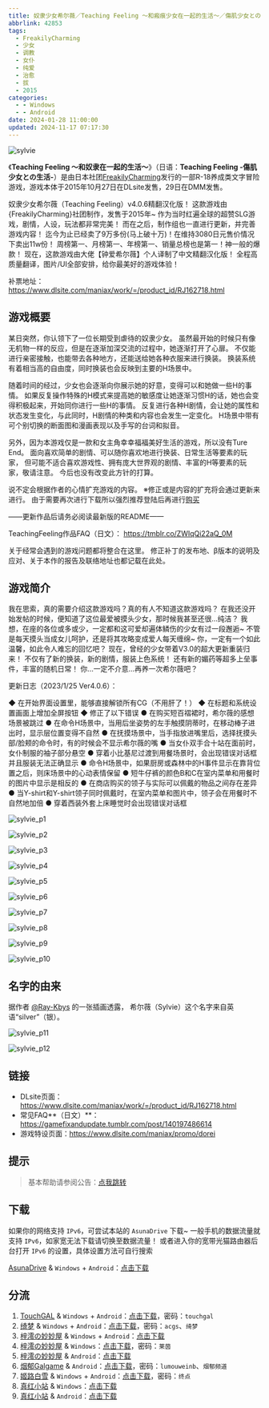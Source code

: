 ```yaml
---
title: 奴隶少女希尔薇／Teaching Feeling ～和瘢痕少女在一起的生活～／傷肌少女との生活／奴隷との生活／和奴隶在一起的生活／与奴隶的生活
abbrlink: 42853
tags:
  - FreakilyCharming
  - 少女
  - 调教
  - 女仆
  - 纯爱
  - 治愈
  - 拔
  - 2015
categories:
  - - Windows
  - - Android
date: 2024-01-28 11:00:00
updated: 2024-11-17 07:17:30
---
```


![sylvie](https://static.saop.cc/vns/img/sylvie.webp)

《**Teaching Feeling ～和奴隶在一起的生活～**》（日语：**Teaching Feeling -傷肌少女との生活-**）是由日本社团[FreakilyCharming](https://zh.moegirl.org.cn/index.php?title=FreakilyCharming&action=edit&redlink=1)发行的一部R-18养成类文字冒险游戏，游戏本体于2015年10月27日在DLsite发售，29日在DMM发售。

<!-- more -->

奴隶少女希尔薇（Teaching Feeling）v4.0.6精翻汉化版！
这款游戏由{FreakilyCharming}社团制作，发售于2015年~
作为当时红遍全球的超赞SLG游戏，剧情，人设，玩法都非常完美！
而在之后，制作组也一直进行更新，并完善游戏内容！
迄今为止已经卖了9万多份(马上破十万)！在维持3080日元售价情况下卖出11w份！
周榜第一、月榜第一、年榜第一、销量总榜也是第一！神一般的爆款！
现在，这款游戏由大佬【钟爱希尔薇】个人译制了中文精翻汉化版！
全程高质量翻译，图片/UI全部安排，给你最美好的游戏体验！

补票地址：
https://www.dlsite.com/maniax/work/=/product_id/RJ162718.html

## 游戏概要

某日突然，你认领下了一位长期受到虐待的奴隶少女。
虽然最开始的时候只有像无机物一样的反应，但是在逐渐加深交流的过程中，她逐渐打开了心扉。
不仅能进行亲密接触，也能带去各种地方，还能送给她各种衣服来进行换装。
换装系统有着相当高的自由度，同时换装也会反映到主要的H场景中。

随着时间的经过，少女也会逐渐向你展示她的好意，变得可以和她做一些H的事情。
如果反复操作特殊的H模式来提高她的敏感度让她逐渐习惯H的话，她也会变得积极起来，开始同你进行一些H的事情。
反复进行各种H剧情，会让她的属性和状态发生变化，与此同时，H剧情的种类和内容也会发生一定变化。
H场景中带有可个别切换的断面图和漫画表现以及手写的台词和拟音。

另外，因为本游戏仅是一款和女主角幸幸福福美好生活的游戏，所以没有Ture End。
面向喜欢简单的剧情、可以随你喜欢地进行换装、日常生活等要素的玩家，
但可能不适合喜欢游戏性、拥有庞大世界观的剧情、丰富的H等要素的玩家，敬请注意。
今后也没有改变此方针的打算。

说不定会根据作者的心情扩充游戏的内容。
※修正或是内容的扩充将会通过更新来进行。
由于需要再次进行下载所以强烈推荐登陆后再进行[购买](https://www.dlsite.com/maniax/work/=/product_id/RJ162718.html)

——更新作品后请务必阅读最新版的README——

TeachingFeeling作品FAQ（日文）：
https://tmblr.co/ZWIqQi22aQ_0M

关于经常会遇到的游戏问题都将整合在这里。
修正补丁的发布地、β版本的说明及应对、关于本作的报告及联络地址也都记载在此处。

## 游戏简介

我在思索，真的需要介绍这款游戏吗？真的有人不知道这款游戏吗？
在我还没开始发帖的时候，便知道了这位最爱被摸头少女，那时候我甚至还很…纯洁？
我想，在座的各位或多或少，一定都和这可爱却遍体鳞伤的少女有过一段邂逅~
不管是每天摸头当成女儿呵护，还是将其攻略变成爱人每天缠绵~
你，一定有一个如此温馨，如此令人难忘的回忆吧？
现在，曾经的少女带着V3.0的超大更新重装归来！
不仅有了新的换装，新的剧情，服装上色系统！
还有新的媚药等超多上垒事件，丰富的随机日常！
你…一定不介意…再养一次希尔薇吧？

更新日志（2023/1/25 Ver4.0.6）：

◆ 在开始界面设置里，能够直接解锁所有CG（不用肝了！）
◆ 在标题和系统设置画面上增加全屏按钮
◆ 修正了以下错误
● 在购买短百褶裙时，希尔薇的感想场景被跳过
● 在命令H场景中，当用后坐姿势的左手触摸阴蒂时，在移动棒子进出时，显示层位置变得不自然
● 在抚摸场景中，当手指放进嘴里后，选择抚摸头部/脸颊的命令时，有的时候会不显示希尔薇的嘴
● 当女仆双手合十站在面前时，女仆制服的袖子部分悬空
● 穿着小比基尼过渡到用餐场景时，会出现错误对话框并且服装无法正确显示
● 命令H场景中，如果厨房或森林中的H事件显示在靠背位置之后，则床场景中的心动表情保留
● 短牛仔裤的颜色B和C在室内菜单和用餐时的图片中显示是相反的
● 在商店购买的领子与实际可以佩戴的物品之间存在差异
● 当Y-shirt和Y-shirt领子同时佩戴时，在室内菜单和图片中，领子会在用餐时不自然地加倍
● 穿着西装外套上床睡觉时会出现错误对话框

![sylvie_p1](https://static.saop.cc/vns/img/sylvie_p1.webp)

![sylvie_p2](https://static.saop.cc/vns/img/sylvie_p2.webp)

![sylvie_p3](https://static.saop.cc/vns/img/sylvie_p3.webp)

![sylvie_p4](https://static.saop.cc/vns/img/sylvie_p4.webp)

![sylvie_p5](https://static.saop.cc/vns/img/sylvie_p5.webp)

![sylvie_p6](https://static.saop.cc/vns/img/sylvie_p6.webp)

![sylvie_p7](https://static.saop.cc/vns/img/sylvie_p7.webp)

![sylvie_p8](https://static.saop.cc/vns/img/sylvie_p8.webp)

![sylvie_p9](https://static.saop.cc/vns/img/sylvie_p9.webp)

![sylvie_p10](https://static.saop.cc/vns/img/sylvie_p10.webp)

## 名字的由来

据作者 [@Ray-Kbys](https://www.pixiv.net/users/888112) 的一张插画透露，
希尔薇（Sylvie）这个名字来自英语“silver”（银）。

![sylvie_p11](https://static.saop.cc/vns/img/sylvie_p11.webp)

![sylvie_p12](https://static.saop.cc/vns/img/sylvie_p12.webp)

## 链接

- DLsite页面：https://www.dlsite.com/maniax/work/=/product_id/RJ162718.html
- 常见FAQ**（日文）**：https://gamefixandupdate.tumblr.com/post/140197486614
- 游戏特设页面：https://www.dlsite.com/maniax/promo/dorei

## 提示

> 基本帮助请参阅公告：[点我跳转](/p/announcement/)

## 下载

如果你的网络支持 `IPv6`，可尝试本站的 `AsunaDrive` 下载~
一般手机的数据流量就支持 `IPv6`，如家宽无法下载请切换至数据流量！
或者进入你的宽带光猫路由器后台打开 `IPv6` 的设置，具体设置方法可自行搜索

[AsunaDrive](https://drive.saop.cc/) & `Windows` + `Android`：[点击下载](https://drive.saop.cc/VNS/TeachingFeeling)

## 分流

1. [TouchGAL](https://www.touchgal.us/) & `Windows` + `Android`：[点击下载](https://pan.touchgal.net/s/oW3RT2)，密码：`touchgal`
2. [绮梦](https://acgs.one/) & `Windows` + `Android`：[点击下载](https://game.acgs.one/game/96.html)，密码：`acgs`、`绮梦`
3. [梓澪の妙妙屋](https://zi0.cc/) & `Windows` + `Android`：[点击下载](https://zi0.cc/%60%E3%80%90%E5%90%88%E9%9B%86%E7%B3%BB%E5%88%97%E3%80%91/%E3%80%90PC+%E5%AE%89%E5%8D%93%E3%80%91%E5%B8%8C%E5%B0%94%E8%96%87%E6%95%B4%E5%90%88)
4. [梓澪の妙妙屋](https://zi0.cc/) & `Windows`：[点击下载](https://zi0.cc/d/.%E3%80%90%E8%8E%B1%E8%8C%B5%E3%80%91/.%E3%80%90%E8%8E%B1%E8%8C%B5-2%E3%80%91/SLG/%E3%80%90%E7%94%B5%E8%84%91%E3%80%91%E5%85%BB%E6%88%90SLG%E6%B1%89%E5%8C%96%E5%8A%A8%E6%80%81_%E5%A5%B4%E9%9A%B6%E5%B0%91%E5%A5%B3%E5%B8%8C%E5%B0%94%E8%96%87_V3_0.7z?sign=yhnLRj05r180H7fyCKZZb2fZyCx4jBWH2Tq8ZZBZ0MU=:0)，密码：`莱茵`
5. [梓澪の妙妙屋](https://zi0.cc/) & `Android`：[点击下载](https://zi0.cc/d/.%E3%80%90%E8%8E%B1%E8%8C%B5%E3%80%91/.%E3%80%90%E8%8E%B1%E8%8C%B5-2%E3%80%91/SLG/%E3%80%90%E5%AE%89%E5%8D%93%E3%80%91%E5%85%BB%E6%88%90SLG%E6%B1%89%E5%8C%96%E5%8A%A8%E6%80%81_%E5%A5%B4%E9%9A%B6%E5%B0%91%E5%A5%B3%E5%B8%8C%E5%B0%94%E8%96%87_V3_0_.apk?sign=cSOXwbFqOzOS4C70dq7uSL2HTqRLEAGv0AnVz1PZlBU=:0)
6. [烟郁Galgame](https://yanyugal.top/) & `Android`：[点击下载](https://yanyugal.top/d/disk1/%E5%B0%8F%E5%B0%8F%E7%9A%84%E5%88%86%E4%BA%AB%EF%BC%88PC%EF%BC%86%E5%AE%89%E5%8D%93%EF%BC%89/%E5%AE%89%E5%8D%93/%E7%9B%B4%E8%A3%85%E5%AE%89%E8%A3%85%E5%8C%85/%E5%A5%B4%E9%9A%B6%E5%B0%91%E5%A5%B3%20%E5%B8%8C%E5%B0%94%E8%96%87ver1.9.%CE%B2-a%EF%BC%88%E9%AB%98%E6%B8%85%EF%BC%89.7z)，密码：`lumouweinb`、`烟郁频道`
7. [姬路白雪](https://jlbx.xyz/) & `Windows` + `Android`：[点击下载](https://pan.jlbx.xyz/?s=%E5%B8%8C%E5%B0%94%E8%96%87)，密码：`终点`
8. [真红小站](https://www.shinnku.com/) & `Windows`：[点击下载](https://www.shinnku.com/api/download/0/win/%E5%A5%B4%E9%9A%B7%E5%B0%91%E5%A5%B3%E5%B8%8C%E5%B0%94%E8%96%87.7z)
9. [真红小站](https://www.shinnku.com/) & `Android`：[点击下载](https://www.shinnku.com/api/download/0/apk/%E5%86%B7%E7%8B%90/1500-2000/1708-%E5%B8%8C%E5%B0%94%E8%96%87.apk)
